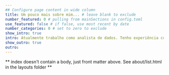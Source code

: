 ```yaml
---
## Configure page content in wide column
title: Um pouco mais sobre mim... # leave blank to exclude
number_featured: 0 # pulling from mainSections in config.toml
use_featured: false # if false, use most recent by date
number_categories: 0 # set to zero to exclude
show_intro: true
intro: Atualmente trabalho como analista de dados. Tenho experiência com análise de dados públicos e o estudo de políticas públicas, pois diz estágio na Secretataria de Desenvolvimento Social de São Paulo em avaliação e monitoramento de políticas sociais, mestrado em Ciência Política e trabalhei como assistente de pesquisa no Instituto de Estudos Avançados da USP. Mais recentemente tenho trabalhado com análise de dados no setor privado, com construção de indicadores que atendam as necessidades de negócio, visualização de dados, sejam dashboards construídos com Tableau, Power Bi e Looker Studio, mas também apresentações gerenciais, análises estatísticas, cálculos amostrais entre outras atividades relacionadas com análise de dados. Também trabalhei automatizando processos manuais de análises de dados, seja com as ferramentas citadas ou usando linguagem de programação R. Atualmente estou me dedicando ao aprofundamento do estudo de estatística para análise causal. Entre em contato caso tenha interesse no meu trabalho.
show_outro: true
outro:
---
```

** index doesn't contain a body, just front matter above.
See about/list.html in the layouts folder **